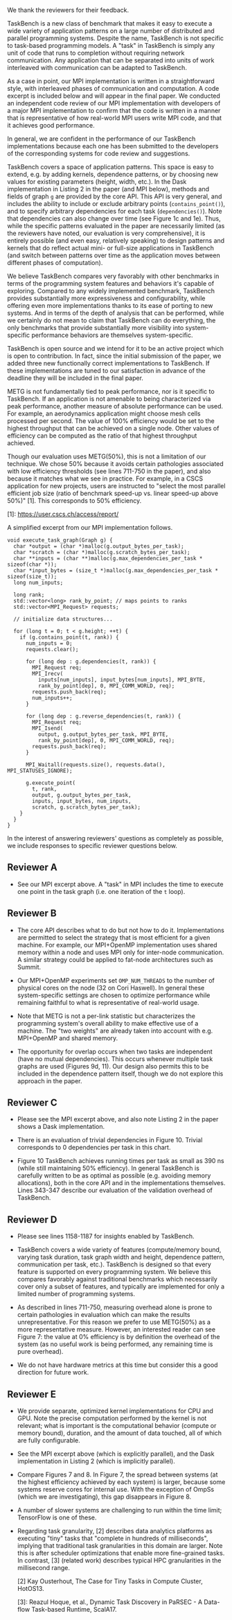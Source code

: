 We thank the reviewers for their feedback.

TaskBench is a new class of benchmark that makes it easy to
execute a wide variety of application patterns on a large number of
distributed and parallel programming systems. Despite the name, TaskBench is not specific to task-based programming models. A "task" in
TaskBench is simply any unit of code that runs to completion without
requiring network communication. Any application that can be
separated into units of work interleaved with communication can be
adapted to TaskBench.

As a case in point, our MPI implementation is written in a
straightforward style, with interleaved phases of communication and
computation. A code excerpt is included below and will appear in the
final paper. We conducted an independent code review of our MPI
implementation with developers of a major MPI implementation to
confirm that the code is written in a manner that is representative of
how real-world MPI users write MPI code, and that it achieves good
performance.

In general, we are confident in the performance of our TaskBench
implementations because each one has been submitted to the developers
of the corresponding systems for code review and suggestions.

TaskBench covers a space of application patterns. This space is easy
to extend, e.g. by adding kernels, dependence patterns, or by choosing
new values for existing parameters (height, width, etc.). In the Dask
implementation in Listing 2 in the paper (and MPI below), methods and
fields of graph `g` are provided by the core API. This API is very
general, and includes the ability to include or exclude arbitrary
points (`contains_point()`), and to specify arbitrary dependencies for
each task (`dependencies()`). Note that dependencies can also change
over time (see Figure 1c and 1e). Thus, while the specific patterns
evaluated in the paper are necessarily limited (as the reviewers have
noted, our evaluation is very comprehensive), it is entirely possible
(and even easy, relatively speaking) to design patterns and kernels
that do reflect actual mini- or full-size applications in TaskBench
(and switch between patterns over time as the application moves
between different phases of computation).

We believe TaskBench compares very favorably with other benchmarks in
terms of the programming system features and behaviors it's capable of
exploring. Compared to any widely implemented benchmark, TaskBench
provides substantially more expressiveness and configurability, while
offering even more implementations thanks to its ease of porting to
new systems. And in terms of the depth of analysis that can be
performed, while we certainly do not mean to claim that TaskBench can
do everything, the only benchmarks that provide substantially more
visibility into system-specific performance behaviors are themselves
system-specific.

TaskBench is open source and we intend for it to be an active project
which is open to contribution. In fact, since the initial submission
of the paper, we added three new functionally correct implementations
to TaskBench. If these implementations are tuned to our satisfaction
in advance of the deadline they will be included in the final paper.

METG is not fundamentally tied to peak performance, nor is it specific to TaskBench. If
an application is not amenable to being characterized via peak
performance, another measure of absolute performance can be used. For
example, an aerodynamics application might choose mesh cells processed
per second. The value of 100% efficiency would be set to the highest
throughput that can be achieved on a single node. Other values of
efficiency can be computed as the ratio of that highest throughput
achieved.

Though our evaluation uses METG(50%), this is not a limitation of
our technique. We chose 50% because it avoids certain pathologies associated
with low efficiency thresholds (see lines 711-750 in the paper), and
also because it matches what we see in practice. For
example, in a CSCS application for new projects, users are instructed
to "select the most parallel efficient job size (ratio of benchmark
speed-up vs. linear speed-up above 50%)" \[1]. This corresponds to 50%
efficiency.

\[1]: https://user.cscs.ch/access/report/

A simplified excerpt from our MPI implementation follows.

```
void execute_task_graph(Graph g) {
  char *output = (char *)malloc(g.output_bytes_per_task);
  char *scratch = (char *)malloc(g.scratch_bytes_per_task);
  char **inputs = (char **)malloc(g.max_dependencies_per_task * sizeof(char *));
  char *input_bytes = (size_t *)malloc(g.max_dependencies_per_task * sizeof(size_t));
  long num_inputs;

  long rank;
  std::vector<long> rank_by_point; // maps points to ranks
  std::vector<MPI_Request> requests;

  // initialize data structures...

  for (long t = 0; t < g.height; ++t) {
    if (g.contains_point(t, rank)) {
      num_inputs = 0;
      requests.clear();

      for (long dep : g.dependencies(t, rank)) {
        MPI_Request req;
        MPI_Irecv(
          inputs[num_inputs], input_bytes[num_inputs], MPI_BYTE,
          rank_by_point[dep], 0, MPI_COMM_WORLD, req);
        requests.push_back(req);
        num_inputs++;
      }

      for (long dep : g.reverse_dependencies(t, rank)) {
        MPI_Request req;
        MPI_Isend(
          output, g.output_bytes_per_task, MPI_BYTE,
          rank_by_point[dep], 0, MPI_COMM_WORLD, req);
        requests.push_back(req);
      }

      MPI_Waitall(requests.size(), requests.data(), MPI_STATUSES_IGNORE);

      g.execute_point(
        t, rank,
        output, g.output_bytes_per_task,
        inputs, input_bytes, num_inputs,
        scratch, g.scratch_bytes_per_task);
    }
  }
}
```

In the interest of answering reviewers' questions as completely as
possible, we include responses to specific reviewer questions below.

## Reviewer A

  * See our MPI excerpt above. A "task" in MPI includes the time to
    execute one point in the task graph (i.e. one iteration of the `t`
    loop).

## Reviewer B

  * The core API describes what to do but not how to do
    it. Implementations are permitted to select the strategy that is
    most efficient for a given machine. For example, our MPI+OpenMP
    implementation uses shared memory within a node and uses MPI only
    for inter-node communication. A similar strategy could be applied
    to fat-node architectures such as Summit.

  * Our MPI+OpenMP experiments set `OMP_NUM_THREADS` to the number of
    physical cores on the node (32 on Cori Haswell). In general these
    system-specific settings are chosen to optimize performance while
    remaining faithful to what is representative of real-world usage.

  * Note that METG is not a per-link statistic but characterizes the
    programming system's overall ability to make effective use of a
    machine. The "two weights" are already taken into account with
    e.g. MPI+OpenMP and shared memory.

  * The opportunity for overlap occurs when two tasks are independent
    (have no mutual dependencies). This occurs whenever multiple task
    graphs are used (Figures 9d, 11). Our design also permits
    this to be included in the dependence pattern itself, though we do
    not explore this approach in the paper.

## Reviewer C

  * Please see the MPI excerpt above, and also note Listing 2 in the
    paper shows a Dask implementation.

  * There is an evaluation of trivial dependencies in Figure 10.
    Trivial corresponds to 0 dependencies per task in this chart.

  * Figure 10 TaskBench achieves running times per task as small as
    390 ns (while still maintaining 50% efficiency). In general
    TaskBench is carefully written to be as optimal as possible
    (e.g. avoiding memory allocations), both in the core API and in
    the implementations themselves. Lines 343-347 describe our
    evaluation of the validation overhead of TaskBench.

## Reviewer D

  * Please see lines 1158-1187 for insights enabled by TaskBench.

  * TaskBench covers a wide variety of features (compute/memory
    bound, varying task duration, task graph width and height,
    dependence pattern, communication per task, etc.). TaskBench is
    designed so that every feature is supported on every programming
    system. We believe this
    compares favorably against traditional benchmarks which
    necessarily cover only a subset of features, and typically are
    implemented for only a limited number of programming systems.

  * As described in lines 711-750, measuring overhead alone is prone
    to certain pathologies in evaluation which can make the results
    unrepresentative. For this reason we prefer to use METG(50%) as a
    more representative measure. However, an interested reader can see
    Figure 7: the value at 0% efficiency is by definition the overhead
    of the system (as no useful work is being performed, any remaining time is pure overhead).

  * We do not have hardware metrics at this time but consider this a
    good direction for future work.

## Reviewer E

  * We provide separate, optimized kernel implementations for CPU and
    GPU. Note the precise computation performed by the kernel is not
    relevant; what is important is the computational behavior (compute
    or memory bound), duration, and the amount of data touched, all of
    which are fully configurable.

  * See the MPI excerpt above (which is explicitly parallel), and the
    Dask implementation in Listing 2 (which is implicitly parallel).

  * Compare Figures 7 and 8. In Figure 7, the spread between systems
    (at the highest efficiency achieved by each system) is larger,
    because some systems reserve cores for internal use. With the
    exception of OmpSs (which we are investigating), this gap disappears in Figure 8.

  * A number of slower systems are challenging to run within the time
    limit; TensorFlow is one of these.

  * Regarding task granularity, \[2] describes data analytics
    platforms as executing "tiny" tasks that "complete in hundreds of
    milliseconds", implying that traditional task granularities in this domain are larger. Note this is after scheduler optimizations 
    that enable more fine-grained tasks. In
    contrast, \[3] (related work) describes typical HPC
    granularities in the millisecond range.

    \[2] Kay Ousterhout, The Case for Tiny Tasks in Compute Cluster,
    HotOS13.

    \[3]: Reazul Hoque, et al., Dynamic Task Discovery in PaRSEC - A
    Data-flow Task-based Runtime, ScalA17.
